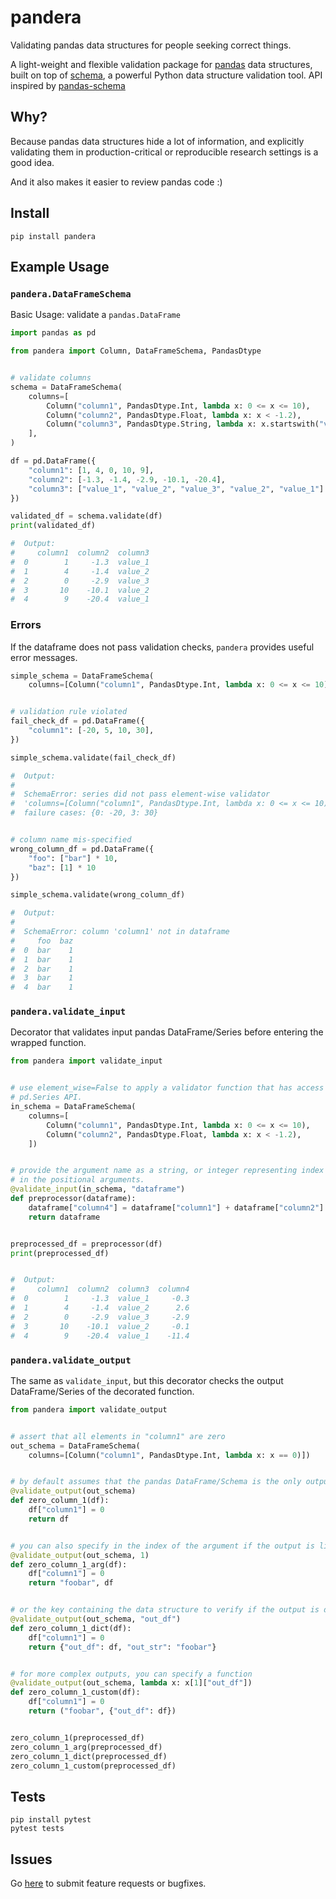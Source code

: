pandera
=======

Validating pandas data structures for people seeking correct things.

A light-weight and flexible validation package for
<a href="http://pandas.pydata.org" target="_blank">pandas</a> data structures,
built on top of
<a href="https://github.com/keleshev/schema" target="_blank">schema</a>,
a powerful Python data structure validation tool. API inspired by
<a href="https://tmiguelt.github.io/PandasSchema" target="_blank">pandas-schema</a>


Why?
----

Because pandas data structures hide a lot of information, and explicitly
validating them in production-critical or reproducible research settings is
a good idea.

And it also makes it easier to review pandas code :)


Install
-------

```
pip install pandera
```


Example Usage
-------------

### `pandera.DataFrameSchema`

Basic Usage: validate a `pandas.DataFrame`

```python
import pandas as pd

from pandera import Column, DataFrameSchema, PandasDtype


# validate columns
schema = DataFrameSchema(
    columns=[
        Column("column1", PandasDtype.Int, lambda x: 0 <= x <= 10),
        Column("column2", PandasDtype.Float, lambda x: x < -1.2),
        Column("column3", PandasDtype.String, lambda x: x.startswith("value_"))
    ],
)

df = pd.DataFrame({
    "column1": [1, 4, 0, 10, 9],
    "column2": [-1.3, -1.4, -2.9, -10.1, -20.4],
    "column3": ["value_1", "value_2", "value_3", "value_2", "value_1"]
})

validated_df = schema.validate(df)
print(validated_df)

#  Output:
#     column1  column2  column3
#  0        1     -1.3  value_1
#  1        4     -1.4  value_2
#  2        0     -2.9  value_3
#  3       10    -10.1  value_2
#  4        9    -20.4  value_1
```

### Errors

If the dataframe does not pass validation checks, `pandera` provides useful
error messages.

```python
simple_schema = DataFrameSchema(
    columns=[Column("column1", PandasDtype.Int, lambda x: 0 <= x <= 10)])


# validation rule violated
fail_check_df = pd.DataFrame({
    "column1": [-20, 5, 10, 30],
})

simple_schema.validate(fail_check_df)

#  Output:
#
#  SchemaError: series did not pass element-wise validator
#  'columns=[Column("column1", PandasDtype.Int, lambda x: 0 <= x <= 10)])'.
#  failure cases: {0: -20, 3: 30}


# column name mis-specified
wrong_column_df = pd.DataFrame({
    "foo": ["bar"] * 10,
    "baz": [1] * 10
})

simple_schema.validate(wrong_column_df)

#  Output:
#
#  SchemaError: column 'column1' not in dataframe
#     foo  baz
#  0  bar    1
#  1  bar    1
#  2  bar    1
#  3  bar    1
#  4  bar    1
```


### `pandera.validate_input`

Decorator that validates input pandas DataFrame/Series before entering the
wrapped function.

```python
from pandera import validate_input


# use element_wise=False to apply a validator function that has access to the
# pd.Series API.
in_schema = DataFrameSchema(
    columns=[
        Column("column1", PandasDtype.Int, lambda x: 0 <= x <= 10),
        Column("column2", PandasDtype.Float, lambda x: x < -1.2),
    ])


# provide the argument name as a string, or integer representing index
# in the positional arguments.
@validate_input(in_schema, "dataframe")
def preprocessor(dataframe):
    dataframe["column4"] = dataframe["column1"] + dataframe["column2"]
    return dataframe


preprocessed_df = preprocessor(df)
print(preprocessed_df)


#  Output:
#     column1  column2  column3  column4
#  0        1     -1.3  value_1     -0.3
#  1        4     -1.4  value_2      2.6
#  2        0     -2.9  value_3     -2.9
#  3       10    -10.1  value_2     -0.1
#  4        9    -20.4  value_1    -11.4
```


### `pandera.validate_output`

The same as `validate_input`, but this decorator checks the output
DataFrame/Series of the decorated function.

```python
from pandera import validate_output


# assert that all elements in "column1" are zero
out_schema = DataFrameSchema(
    columns=[Column("column1", PandasDtype.Int, lambda x: x == 0)])


# by default assumes that the pandas DataFrame/Schema is the only output
@validate_output(out_schema)
def zero_column_1(df):
    df["column1"] = 0
    return df


# you can also specify in the index of the argument if the output is list-like
@validate_output(out_schema, 1)
def zero_column_1_arg(df):
    df["column1"] = 0
    return "foobar", df


# or the key containing the data structure to verify if the output is dict-like
@validate_output(out_schema, "out_df")
def zero_column_1_dict(df):
    df["column1"] = 0
    return {"out_df": df, "out_str": "foobar"}


# for more complex outputs, you can specify a function
@validate_output(out_schema, lambda x: x[1]["out_df"])
def zero_column_1_custom(df):
    df["column1"] = 0
    return ("foobar", {"out_df": df})


zero_column_1(preprocessed_df)
zero_column_1_arg(preprocessed_df)
zero_column_1_dict(preprocessed_df)
zero_column_1_custom(preprocessed_df)
```

Tests
-----

```
pip install pytest
pytest tests
```

Issues
------

Go <a href="https://github.com/cosmicBboy/pandera/issues" target="_blank">here</a>
to submit feature requests or bugfixes.
